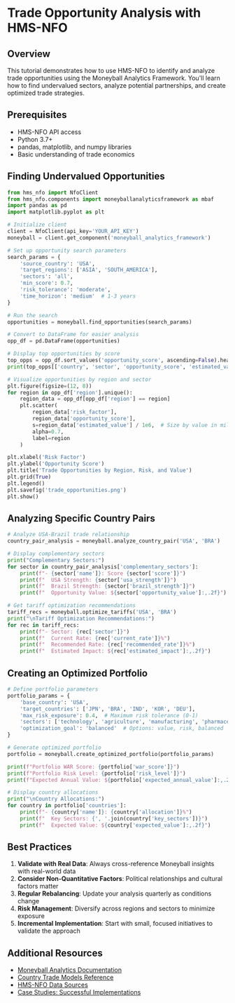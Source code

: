 # Trade Opportunity Analysis with HMS-NFO

## Overview

This tutorial demonstrates how to use HMS-NFO to identify and analyze trade opportunities using the Moneyball Analytics Framework. You'll learn how to find undervalued sectors, analyze potential partnerships, and create optimized trade strategies.

## Prerequisites

- HMS-NFO API access
- Python 3.7+
- pandas, matplotlib, and numpy libraries
- Basic understanding of trade economics

## Finding Undervalued Opportunities

```python
from hms_nfo import NfoClient
from hms_nfo.components import moneyballanalyticsframework as mbaf
import pandas as pd
import matplotlib.pyplot as plt

# Initialize client
client = NfoClient(api_key='YOUR_API_KEY')
moneyball = client.get_component('moneyball_analytics_framework')

# Set up opportunity search parameters
search_params = {
    'source_country': 'USA',
    'target_regions': ['ASIA', 'SOUTH_AMERICA'],
    'sectors': 'all',
    'min_score': 0.7,
    'risk_tolerance': 'moderate',
    'time_horizon': 'medium'  # 1-3 years
}

# Run the search
opportunities = moneyball.find_opportunities(search_params)

# Convert to DataFrame for easier analysis
opp_df = pd.DataFrame(opportunities)

# Display top opportunities by score
top_opps = opp_df.sort_values('opportunity_score', ascending=False).head(10)
print(top_opps[['country', 'sector', 'opportunity_score', 'estimated_value']])

# Visualize opportunities by region and sector
plt.figure(figsize=(12, 8))
for region in opp_df['region'].unique():
    region_data = opp_df[opp_df['region'] == region]
    plt.scatter(
        region_data['risk_factor'], 
        region_data['opportunity_score'],
        s=region_data['estimated_value'] / 1e6,  # Size by value in millions
        alpha=0.7,
        label=region
    )

plt.xlabel('Risk Factor')
plt.ylabel('Opportunity Score')
plt.title('Trade Opportunities by Region, Risk, and Value')
plt.grid(True)
plt.legend()
plt.savefig('trade_opportunities.png')
plt.show()
```

## Analyzing Specific Country Pairs

```python
# Analyze USA-Brazil trade relationship
country_pair_analysis = moneyball.analyze_country_pair('USA', 'BRA')

# Display complementary sectors
print("Complementary Sectors:")
for sector in country_pair_analysis['complementary_sectors']:
    print(f"- {sector['name']}: Score {sector['score']}")
    print(f"  USA Strength: {sector['usa_strength']}")
    print(f"  Brazil Strength: {sector['brazil_strength']}")
    print(f"  Opportunity Value: ${sector['opportunity_value']:,.2f}")

# Get tariff optimization recommendations
tariff_recs = moneyball.optimize_tariffs('USA', 'BRA')
print("\nTariff Optimization Recommendations:")
for rec in tariff_recs:
    print(f"- Sector: {rec['sector']}")
    print(f"  Current Rate: {rec['current_rate']}%")
    print(f"  Recommended Rate: {rec['recommended_rate']}%")
    print(f"  Estimated Impact: ${rec['estimated_impact']:,.2f}")
```

## Creating an Optimized Portfolio

```python
# Define portfolio parameters
portfolio_params = {
    'base_country': 'USA',
    'target_countries': ['JPN', 'BRA', 'IND', 'KOR', 'DEU'],
    'max_risk_exposure': 0.4,  # Maximum risk tolerance (0-1)
    'sectors': ['technology', 'agriculture', 'manufacturing', 'pharmaceuticals'],
    'optimization_goal': 'balanced'  # Options: value, risk, balanced
}

# Generate optimized portfolio
portfolio = moneyball.create_optimized_portfolio(portfolio_params)

print(f"Portfolio WAR Score: {portfolio['war_score']}")
print(f"Portfolio Risk Level: {portfolio['risk_level']}")
print(f"Expected Annual Value: ${portfolio['expected_annual_value']:,.2f}")

# Display country allocations
print("\nCountry Allocations:")
for country in portfolio['countries']:
    print(f"- {country['name']}: {country['allocation']}%")
    print(f"  Key Sectors: {', '.join(country['key_sectors'])}")
    print(f"  Expected Value: ${country['expected_value']:,.2f}")
```

## Best Practices

1. **Validate with Real Data**: Always cross-reference Moneyball insights with real-world data
2. **Consider Non-Quantitative Factors**: Political relationships and cultural factors matter
3. **Regular Rebalancing**: Update your analysis quarterly as conditions change
4. **Risk Management**: Diversify across regions and sectors to minimize exposure
5. **Incremental Implementation**: Start with small, focused initiatives to validate the approach

## Additional Resources

- [Moneyball Analytics Documentation](../components/moneyball_analytics_framework.md)
- [Country Trade Models Reference](../api-reference/country-models.md)
- [HMS-NFO Data Sources](../references/data-sources.md)
- [Case Studies: Successful Implementations](../case-studies/index.md)
